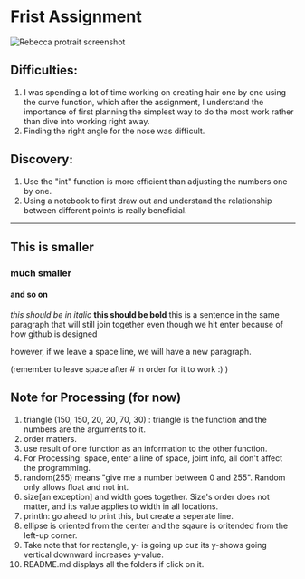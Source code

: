 # Frist Assignment

![Rebecca protrait screenshot](.png)

## Difficulties: 
1. I was spending a lot of time working on creating hair one by one using the curve function, which after the assignment, I understand the importance of first planning the simplest way to do the most work rather than dive into working right away. 
2. Finding the right angle for the nose was difficult.  

## Discovery: 
1. Use the "int" function is more efficient than adjusting the numbers one by one. 
2. Using a notebook to first draw out and understand the relationship between different points is really beneficial. 



------------------
## This is smaller 
### much smaller 
#### and so on
*this should be in italic*
**this should be bold**
this is a sentence 
in the same paragraph 
that will still join together 
even though we hit enter
because of how github is designed

however, if we leave a space line, we will have a new paragraph. 

(remember to leave space after # in order for it to work :) )

## Note for Processing (for now)
1. triangle (150, 150, 20, 20, 70, 30) : triangle is the function and the numbers are the arguments to it. 
2. order matters. 
3. use result of one function as an information to the other function.
4. For Processing: space, enter a line of space, joint info, all don't affect the programming. 
5. random(255) means "give me a number between 0 and 255". Random only allows float and not int. 
6. size[an exception] and width goes together. Size's order does not matter, and its value applies to width in all locations.
7. println: go ahead to print this, but create a seperate line.
8. ellipse is oriented from the center and the sqaure is oritended from the left-up corner.
9. Take note that for rectangle, y- is going up cuz its y-shows going vertical downward increases y-value. 
10. README.md displays all the folders if click on it. 

 
